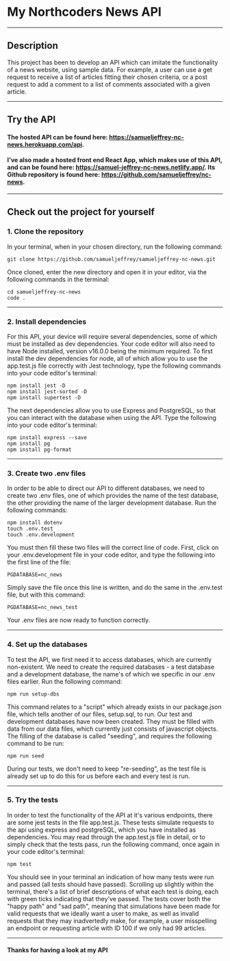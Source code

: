 # My Northcoders News API

---

## Description

This project has been to develop an API which can imitate the functionality of a news website, using sample data. For example, a user can use a get request to receive a list of articles fitting their chosen criteria, or a post request to add a comment to a list of comments associated with a given article.

---

## Try the API

#### The hosted API can be found here: https://samueljeffrey-nc-news.herokuapp.com/api.

#### I've also made a hosted front end React App, which makes use of this API, and can be found here: https://samuel-jeffrey-nc-news.netlify.app/. Its Github repository is found here: https://github.com/samueljeffrey/nc-news.

---

## Check out the project for yourself

### 1. Clone the repository

In your terminal, when in your chosen directory, run the following command:

```http
git clone https://github.com/samueljeffrey/samueljeffrey-nc-news.git
```

Once cloned, enter the new directory and open it in your editor, via the following commands in the terminal:

```http
cd samueljeffrey-nc-news
code .
```

---

### 2. Install dependencies

For this API, your device will require several dependencies, some of which must be installed as dev dependencies. Your code editor will also need to have Node installed, version v16.0.0 being the minimum required. To first install the dev dependencies for node, all of which allow you to use the app.test.js file correctly with Jest technology, type the following commands into your code editor's terminal:

```http
npm install jest -D
npm install jest-sorted -D
npm install supertest -D
```

The next dependencies allow you to use Express and PostgreSQL, so that you can interact with the database when using the API. Type the following into your code editor's terminal:

```http
npm install express --save
npm install pg
npm install pg-format
```

---

### 3. Create two .env files

In order to be able to direct our API to different databases, we need to create two .env files, one of which provides the name of the test database, the other providing the name of the larger development database. Run the following commands:

```http
npm install dotenv
touch .env.test
touch .env.development
```

You must then fill these two files will the correct line of code. First, click on your .env.development file in your code editor, and type the following into the first line of the file:

```http
PGDATABASE=nc_news
```

Simply save the file once this line is written, and do the same in the .env.test file, but with this command:

```http
PGDATABASE=nc_news_test
```

Your .env files are now ready to function correctly.

---

### 4. Set up the databases

To test the API, we first need it to access databases, which are currently non-existent. We need to create the required databases - a test database and a development database, the name's of which we specific in our .env files earlier. Run the following command:

```http
npm run setup-dbs
```

This command relates to a "script" which already exists in our package.json file, which tells another of our files, setup.sql, to run. Our test and development databases have now been created. They must be filled with data from our data files, which currently just consists of javascript objects. The filling of the database is called "seeding", and requires the following command to be run:

```http
npm run seed
```

During our tests, we don't need to keep "re-seeding", as the test file is already set up to do this for us before each and every test is run.

---

### 5. Try the tests

In order to test the functionality of the API at it's various endpoints, there are some jest tests in the file app.test.js. These tests simulate requests to the api using express and postgreSQL, which you have installed as dependencies. You may read through the app.test.js file in detail, or to simply check that the tests pass, run the following command, once again in your code editor's terminal:

```http
npm test
```

You should see in your terminal an indication of how many tests were run and passed (all tests should have passed). Scrolling up slightly within the terminal, there's a list of brief descriptions of what each test is doing, each with green ticks indicating that they've passed.
The tests cover both the "happy path" and "sad path", meaning that simulations have been made for valid requests that we ideally want a user to make, as well as invalid requests that they may inadvertedly make, for example, a user misspelling an endpoint or requesting article with ID 100 if we only had 99 articles.

---

#### Thanks for having a look at my API
